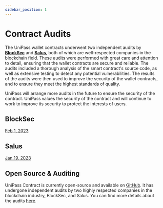 ```yaml
---
sidebar_position: 1
---
```


# Contract Audits

The UniPass wallet contracts underwent two independent audits by **[BlockSec](https://blocksec.com/)** and **[Salus](https://salusec.io/)**, both of which are well-respected companies in the blockchain field. These audits were performed with great care and attention to detail, ensuring that the wallet contracts are secure and reliable. The audits included a thorough analysis of the smart contract's source code, as well as extensive testing to detect any potential vulnerabilities. The results of the audits were then used to improve the security of the wallet contracts, and to ensure they meet the highest standards of quality.

UniPass will arrange more audits in the future to ensure the security of the contract. UniPass values the security of the contract and will continue to work to improve its security to protect the interests of users.

## BlockSec
[Feb 1, 2023](https://github.com/UniPassID/Unipass-Wallet-Contract/blob/main/audits/blocksec_unipass_wallet_signed_v2.1.pdf)

## Salus
[Jan 19, 2023](https://github.com/UniPassID/Unipass-Wallet-Contract/blob/main/audits/salus_unipass_audit_report_2023-01-19.pdf)

## Open Source & Auditing

UniPass Contract is currently open-source and available on [GitHub](https://github.com/UniPassID/Unipass-Wallet-Contract). It has undergone independent audits by two highly respected companies in the blockchain industry, BlockSec, and Salus. You can find more details about the audits [here](../audits/01-overview.md).